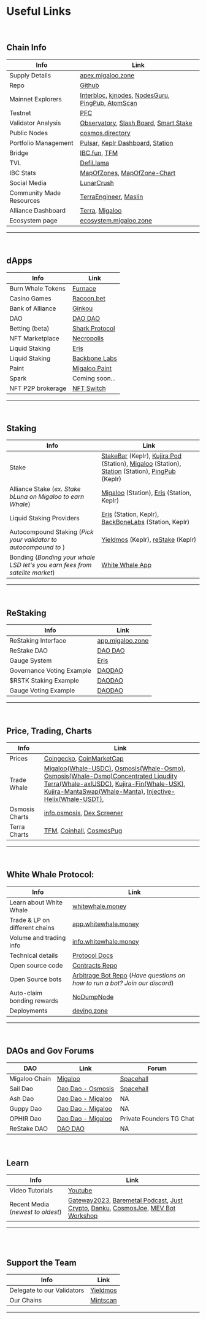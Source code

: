 # Useful Links

<br />

## Chain Info

<!-- **Chain Info** -->

| Info                     | Link                                                                                                                                                                                                                  |
| ------------------------ | --------------------------------------------------------------------------------------------------------------------------------------------------------------------------------------------------------------------- |
| Supply Details           | [apex.migaloo.zone](https://apex.migaloo.zone/)                                                                                                                                                                       |
| Repo                     | [Github](https://github.com/White-Whale-Defi-Platform/migaloo-chain)                                                                                                                                                  |
| Mainnet Explorers        | [Interbloc](https://inbloc.org/migaloo), [kjnodes](https://explorer.kjnodes.com/migaloo), [NodesGuru](https://migaloo.explorers.guru/), [PingPub](https://ping.pub/migaloo), [AtomScan](https://atomscan.com/migaloo) |
| Testnet                  | [PFC](https://ping.pfc.zone/narwhal-testnet)                                                                                                                                                                          |
| Validator Analysis       | [Observatory](https://observatory.zone/migaloo), [Slash Board](https://services.kjnodes.com/mainnet/migaloo/slashboard/), [Smart Stake](https://migaloo.smartstake.io/stats)                                          |
| Public Nodes             | [cosmos.directory](https://cosmos.directory/migaloo)                                                                                                                                                                  |
| Portfolio Management     | [Pulsar](https://app.pulsar.finance/portfolio), [Keplr Dashboard](https://wallet.keplr.app/), [Station](https://station.terra.money/)                                                                                 |
| Bridge                   | [IBC.fun](https://ibc.fun/), [TFM](https://tfm.com/bridge)                                                                                                                                                            |
| TVL                      | [DefiLlama](https://defillama.com/chain/Migaloo)                                                                                                                                                                      |
| IBC Stats                | [MapOfZones](https://mapofzones.com/zones/migaloo-1/overview), [MapOfZone-Chart](https://mapofzones.com/home/migaloo-1/overview?columnKey=ibcVolume&period=24h)                                                       |
| Social Media             | [LunarCrush](https://lunarcrush.com/coins/whale6/white-whale)                                                                                                                                                         |
| Community Made Resources | [TerraEngineer](https://deving.zone/en/cosmos/migaloo), [Maslin](https://ecosystem.zone/)                                                                                                                             |
| Alliance Dashboard       | [Terra](https://alliance-dashboard.terra.money/?selected=terra), [Migaloo](https://app.migaloo.zone/)                                                                                                                 |
| Ecosystem page           | [ecosystem.migaloo.zone](https://ecosystem.migaloo.zone/)                                                                                                                                                             |

---

<br />

## dApps

| Info              | Link                                                         |
| ----------------- | ------------------------------------------------------------ |
| Burn Whale Tokens | [Furnace](https://whale.burn.community/)                     |
| Casino Games      | [Racoon.bet](https://racoon.bet)                             |
| Bank of Alliance  | [Ginkou](https://ginkou.io/)                                 |
| DAO               | [DAO DAO](https://daodao.zone/dao/create?chain=migaloo-1)    |
| Betting (beta)    | [Shark Protocol](https://www.sharkprotocol.bet/)             |
| NFT Marketplace   | [Necropolis](https://necropolisnft.io/nfts/listed)           |
| Liquid Staking    | [Eris](https://www.erisprotocol.com/migaloo/amplifier/WHALE) |
| Liquid Staking    | [Backbone Labs](https://migaloo.gravedigger.zone/)           |
| Paint             | [Migaloo Paint](https://paint.migaloo.zone)                  |
| Spark             | Coming soon...                                               |
| NFT P2P brokerage | [NFT Switch](https://dapp.nftswitch.xyz/switch)              |

---

<br />

## Staking

<!-- **Staking** -->

| Info                                                                        | Link                                                                                                                                                                                                                                                                     |
| --------------------------------------------------------------------------- | ------------------------------------------------------------------------------------------------------------------------------------------------------------------------------------------------------------------------------------------------------------------------ |
| Stake                                                                       | [StakeBar](https://stakebar.io/portfolio) (Keplr), [Kujira Pod](https://pod.kujira.app/migaloo-1) (Station), [Migaloo](https://app.migaloo.zone/) (Station), [Station](https://station.terra.money/stake) (Station), [PingPub](https://ping.pub/migaloo/staking) (Keplr) |
| Alliance Stake (_ex. Stake bLuna on Migaloo to earn Whale_)                 | [Migaloo](https://app.migaloo.zone/) (Station), [Eris](https://www.erisprotocol.com/migaloo/amp-alliance) (Station, Keplr)                                                                                                                                               |
| Liquid Staking Providers                                                    | [Eris](https://www.erisprotocol.com/migaloo/amplifier) (Station, Keplr), [BackBoneLabs](https://migaloo.gravedigger.zone/) (Station, Keplr)                                                                                                                              |
| Autocompound Staking (_Pick your validator to autocompound to_ )            | [Yieldmos](https://www.yieldmos.com/strategies/whale-staking-rewards) (Keplr), [reStake](https://restake.app/migaloo) (Keplr)                                                                                                                                            |
| Bonding (_Bonding your whale LSD let's you earn fees from satelite market_) | [White Whale App](https://app.whitewhale.money/terra/dashboard)                                                                                                                                                                                                          |

---

<br />

## ReStaking

<!-- **ReStaking** -->

| Info                      | Link                                                                                                               |
| ------------------------- | ------------------------------------------------------------------------------------------------------------------ |
| ReStaking Interface       | [app.migaloo.zone](https://app.migaloo.zone/)                                                                      |
| ReStake DAO               | [DAO DAO](https://daodao.zone/dao/migaloo1pxuqr7je9h7slchdsgz5ufc3kklrevyfnxmq0dkjru5k6e6mdm2sw23hfz/home)         |
| Gauge System              | [Eris](https://next.erisprotocol.com/migaloo/restake-gauges)                                                       |
| Governance Voting Example | [DAODAO](https://daodao.zone/dao/migaloo10zqfqhw44e6gvu97frjzcghunndskhu40uyztwu00y6dr9qxrz6qcjfrf7/proposals/A39) |
| $RSTK Staking Example     | [DAODAO](https://daodao.zone/dao/migaloo10zqfqhw44e6gvu97frjzcghunndskhu40uyztwu00y6dr9qxrz6qcjfrf7/proposals/A34) |
| Gauge Voting Example      | [DAODAO](https://daodao.zone/dao/migaloo10zqfqhw44e6gvu97frjzcghunndskhu40uyztwu00y6dr9qxrz6qcjfrf7/proposals/A40) |

---

<br />

## Price, Trading, Charts

| Info           | Link                                                                                                                                                                                                                                                                                                                                                                                                                                                                                                                                                                                                                 |
| -------------- | -------------------------------------------------------------------------------------------------------------------------------------------------------------------------------------------------------------------------------------------------------------------------------------------------------------------------------------------------------------------------------------------------------------------------------------------------------------------------------------------------------------------------------------------------------------------------------------------------------------------- |
| Prices         | [Coingecko](https://www.coingecko.com/en/coins/white-whale), [CoinMarketCap](https://coinmarketcap.com/currencies/white-whale/)                                                                                                                                                                                                                                                                                                                                                                                                                                                                                      |
| Trade Whale    | [Migaloo(Whale-USDC)](https://coinhall.org/migaloo/migaloo1xv4ql6t6r8zawlqn2tyxqsrvjpmjfm6kvdfvytaueqe3qvcwyr7shtx0hj), [Osmosis(Whale-Osmo)](https://app.osmosis.zone/pool/960), [Osmosis(Whale-Osmo)Concentrated Liqudity](https://app.osmosis.zone/pool/1318) [Terra(Whale-axlUSDC)](https://app.whitewhale.money/terra/swap?from=axlUSDC&to=WHALE), [Kujira-Fin(Whale-USK)](https://fin.kujira.app/trade/kujira1xr3rq8yvd7qplsw5yx90ftsr2zdhg4e9z60h5duusgxpv72hud3sl8nek6?q=usk), [Kujira-MantaSwap(Whale-Manta)](https://mantaswap.app/), [Injective-Helix(Whale-USDT)](https://helixapp.com/spot/whale-usdt), |
| Osmosis Charts | [info.osmosis](https://info.osmosis.zone/token/WHALE), [Dex Screener](https://dexscreener.com/osmosis/960)                                                                                                                                                                                                                                                                                                                                                                                                                                                                                                           |
| Terra Charts   | [TFM](https://tfm.com/terra2/trade/analytics/tokens/ibc%2F36A02FFC4E74DF4F64305130C3DFA1B06BEAC775648927AA44467C76A77AB8DB?from=uluna&to=ibc%2FB3504E092456BA618CC28AC671A71FB08C6CA0FD0BE7C8A5B5A3E2DD933CC9E4&market=Astroport), [Coinhall](https://coinhall.org/terra/terra1qdu4g5zxxtmwsd95v8vjslq5874nkcull7ejycm0gy2v7p5qc67qenkf8t), [CosmosPug](https://cosmospug.com/whale-chart/)                                                                                                                                                                                                                          |

---

<br />

## White Whale Protocol:

| Info                           | Link                                                                                                                                          |
| ------------------------------ | --------------------------------------------------------------------------------------------------------------------------------------------- |
| Learn about White Whale        | [whitewhale.money](https://whitewhale.money/)                                                                                                 |
| Trade & LP on different chains | [app.whitewhale.money](https://app.whitewhale.money/)                                                                                         |
| Volume and trading info        | [info.whitewhale.money](https://info.whitewhale.money/)                                                                                       |
| Technical details              | [Protocol Docs](https://docs.whitewhale.money/white-whale-docs/)                                                                              |
| Open source code               | [Contracts Repo](https://github.com/White-Whale-Defi-Platform/white-whale-core)                                                               |
| Open Source bots               | [Arbitrage Bot Repo](https://github.com/White-Whale-Defi-Platform/white-whale-bots/) (_Have questions on how to run a bot? Join our discord_) |
| Auto-claim bonding rewards     | [NoDumpNode](https://tools.nodumpnode.com/claim-satellite-rewards)                                                                            |
| Deployments                    | [deving.zone](https://deving.zone/en/protocols/white_whale)                                                                                   |

---

<br />

## DAOs and Gov Forums

| DAO           | Link                                                                                                                 | Forum                                                 |
| ------------- | -------------------------------------------------------------------------------------------------------------------- | ----------------------------------------------------- |
| Migaloo Chain | [Migaloo](https://inbloc.org/migaloo/governance)                                                                     | [Spacehall](https://spacehall.app/community/migaloo)  |
| Sail Dao      | [Dao Dao - Osmosis](https://daodao.zone/dao/osmo106tvcj58rvdn9k36m9m3xcmcwk2c3fgft3ldcst9lgy05gcmjanqexru3h/home)    | [Spacehall](https://spacehall.app/community/sail-dao) |
| Ash Dao       | [Dao Dao - Migaloo](https://daodao.zone/dao/migaloo1e0kvgag8rzgj3tpz8tn9new83zv8fyv9yc2jxtnmv02hc3pn6jjswn3sc4/home) | NA                                                    |
| Guppy Dao     | [Dao Dao - Migaloo](https://daodao.zone/dao/migaloo1mzxe5q5ry0kkajvf4mrytdvxfe66ep3jsx92fav6aef0xe2ckupqz97uce/home) | NA                                                    |
| OPHIR Dao     | [Dao Dao - Migaloo](https://daodao.zone/dao/migaloo10gj7p9tz9ncjk7fm7tmlax7q6pyljfrawjxjfs09a7e7g933sj0q7yeadc/home) | Private Founders TG Chat                              |
| ReStake DAO   | [DAO DAO](https://daodao.zone/dao/migaloo1pxuqr7je9h7slchdsgz5ufc3kklrevyfnxmq0dkjru5k6e6mdm2sw23hfz/home)           | NA                                                    |

<br />

## Learn

| Info                              | Link                                                                                                                                                                                                                                                                                                                                                                                                                          |
| --------------------------------- | ----------------------------------------------------------------------------------------------------------------------------------------------------------------------------------------------------------------------------------------------------------------------------------------------------------------------------------------------------------------------------------------------------------------------------- |
| Video Tutorials                   | [Youtube](https://www.youtube.com/playlist?list=PLlB6D78o5V-mGKv07MZN-EGLwax8dbAyI)                                                                                                                                                                                                                                                                                                                                           |
| Recent Media (_newest to oldest_) | [Gateway2023](https://www.youtube.com/watch?v=ceCtyo8chOA), [Baremetal Podcast](https://www.youtube.com/watch?v=PacxAwicXS4), [Just Crypto](https://www.youtube.com/watch?v=tZDrMlX2rI4), [Danku](https://www.youtube.com/watch?v=CURBHmNHaM8&ab_channel=danku_r), [CosmosJoe](https://www.youtube.com/watch?v=26gyqDjKf5c&ab_channel=CosmosJoe~CryptoMedia), [MEV Bot Workshop](https://www.youtube.com/watch?v=y9s6whEKSnY) |

---

<br />
<br />

## Support the Team

| Info                       | Link                                                            |
| -------------------------- | --------------------------------------------------------------- |
| Delegate to our Validators | [Yieldmos](https://www.yieldmos.com/v/white-whale/)             |
| Our Chains                 | [Mintscan](https://hub.mintscan.io/validators/stats/whitewhale) |

---
